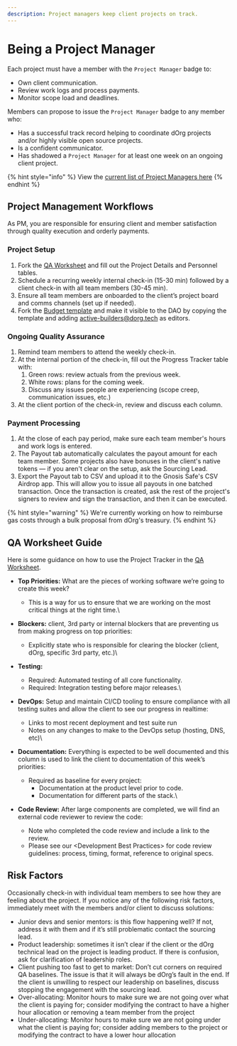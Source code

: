 ```yaml
---
description: Project managers keep client projects on track.
---
```


# Being a Project Manager

Each project must have a member with the `Project Manager` badge to:

* Own client communication.
* Review work logs and process payments.
* Monitor scope load and deadlines.

Members can propose to issue the `Project Manager` badge to any member who:

* Has a successful track record helping to coordinate dOrg projects and/or highly visible open source projects.
* Is a confident communicator.
* Has shadowed a `Project Manager` for at least one week on an ongoing client project.

{% hint style="info" %}
View the [current list of Project Managers here](https://forum.dorg.tech/g/Project-Manager)
{% endhint %}

## Project Management Workflows

As PM, you are responsible for ensuring client and member satisfaction through quality execution and orderly payments.

### Project Setup

1. Fork the [QA Worksheet](https://docs.google.com/document/d/1NR6CZbwduSgsbRVDJFXcZBB1fXSprMeSHICob5Gfd8k/edit#heading=h.k20qb4mo4uip) and fill out the Project Details and Personnel tables.
2. Schedule a recurring weekly internal check-in (15-30 min) followed by a client check-in with all team members (30-45 min).
3. Ensure all team members are onboarded to the client’s project board and comms channels (set up if needed).
4. Fork the [Budget template](https://docs.google.com/spreadsheets/d/1T-tvQjN64HSipPBuR0SXS1ObdQmj-mElhVCUyeVhhek/edit#gid=0) and make it visible to the DAO by copying the template and adding active-builders@dorg.tech as editors.

### Ongoing Quality Assurance

1. Remind team members to attend the weekly check-in.
2. At the internal portion of the check-in, fill out the Progress Tracker table with:
   1. Green rows: review actuals from the previous week.
   2. White rows: plans for the coming week.
   3. Discuss any issues people are experiencing (scope creep, communication issues, etc.)
3. At the client portion of the check-in, review and discuss each column.

### Payment Processing

1. At the close of each pay period, make sure each team member's hours and work logs is entered.
2. The Payout tab automatically calculates the payout amount for each team member. Some projects also have bonuses in the client's native tokens — if you aren't clear on the setup, ask the Sourcing Lead.
3. Export the Payout tab to CSV and upload it to the Gnosis Safe's CSV Airdrop app. This will allow you to issue all payouts in one batched transaction. Once the transaction is created, ask the rest of the project's signers to review and sign  the transaction, and then it can be executed.

{% hint style="warning" %}
We're currently working on how to reimburse gas costs through a bulk proposal from dOrg's treasury.
{% endhint %}



## **QA Worksheet Guide**

Here is some guidance on how to use the Project Tracker in the [QA Worksheet](https://docs.google.com/document/d/1NR6CZbwduSgsbRVDJFXcZBB1fXSprMeSHICob5Gfd8k/edit#heading=h.k20qb4mo4uip).

* **Top Priorities:** What are the pieces of working software we’re going to create this week?
  * This is a way for us to ensure that we are working on the most critical things at the right time.\

* **Blockers:** client, 3rd party or internal blockers that are preventing us from making progress on top priorities:
  * Explicitly state who is responsible for clearing the blocker (client, dOrg, specific 3rd party, etc.)\

* **Testing:**
  * Required: Automated testing of all core functionality.
  * Required: Integration testing before major releases.\

* **DevOps:** Setup and maintain CI/CD tooling to ensure compliance with all testing suites and allow the client to see our progress in realtime:
  * Links to most recent deployment and test suite run
  * Notes on any changes to make to the DevOps setup (hosting, DNS, etc)\

* **Documentation:** Everything is expected to be well documented and this column is used to link the client to documentation of this week’s priorities:
  * Required as baseline for every project:
    * Documentation at the product level prior to code.
    * Documentation for different parts of the stack.\

* **Code Review:** After large components are completed, we will find an external code reviewer to review the code:
  * Note who completed the code review and include a link to the review.
  * Please see our \<Development Best Practices> for code review guidelines: process, timing, format, reference to original specs.

## **Risk Factors**

Occasionally check-in with individual team members to see how they are feeling about the project. If you notice any of the following risk factors, immediately meet with the members and/or client to discuss solutions:

* Junior devs and senior mentors: is this flow happening well? If not, address it with them and if it’s still problematic contact the sourcing lead.
* Product leadership: sometimes it isn’t clear if the client or the dOrg technical lead on the project is leading product. If there is confusion, ask for clarification of leadership roles.
* Client pushing too fast to get to market: Don’t cut corners on required QA baselines. The issue is that it will always be dOrg’s fault in the end. If the client is unwilling to respect our leadership on baselines, discuss stopping the engagement with the sourcing lead.
* Over-allocating: Monitor hours to make sure we are not going over what the client is paying for; consider modifying the contract to have a higher hour allocation or removing a team member from the project
* Under-allocating: Monitor hours to make sure we are not going under what the client is paying for; consider adding members to the project or modifying the contract to have a lower hour allocation
